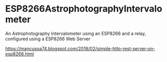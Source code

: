 # ESP8266AstrophotographyIntervalometer
An Astrophotography Intervalometer using an ESP8266 and a relay, configured using a ESP8266 Web Server


https://mancusoa74.blogspot.com/2018/02/simple-http-rest-server-on-esp8266.html
